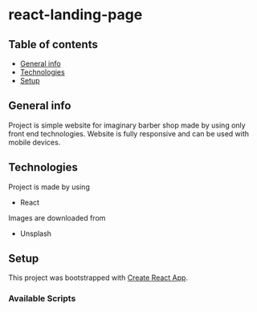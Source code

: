 # react-landing-page

## Table of contents

- [General info](#general-info)
- [Technologies](#technologies)
- [Setup](#setup)

## General info

Project is simple website for imaginary barber shop made by using only front end technologies. Website is fully responsive and can be used with mobile devices.

## Technologies

Project is made by using

- React

Images are downloaded from

- Unsplash

## Setup

This project was bootstrapped with [Create React App](https://github.com/facebook/create-react-app).

### Available Scripts

